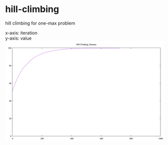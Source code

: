 # hill-climbing
hill climbing for one-max problem

x-axis: iteration
</br>
y-axis: value
![fig](https://github.com/yi-cheng-yang/hill-climbing/blob/main/hill%20climbing.png)
